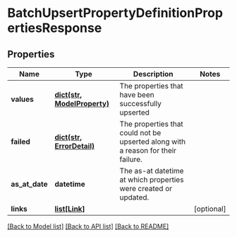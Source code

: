 # BatchUpsertPropertyDefinitionPropertiesResponse


## Properties
Name | Type | Description | Notes
------------ | ------------- | ------------- | -------------
**values** | [**dict(str, ModelProperty)**](ModelProperty.md) | The properties that have been successfully upserted | 
**failed** | [**dict(str, ErrorDetail)**](ErrorDetail.md) | The properties that could not be upserted along with a reason for their failure. | 
**as_at_date** | **datetime** | The as-at datetime at which properties were created or updated. | 
**links** | [**list[Link]**](Link.md) |  | [optional] 

[[Back to Model list]](../README.md#documentation-for-models) [[Back to API list]](../README.md#documentation-for-api-endpoints) [[Back to README]](../README.md)



